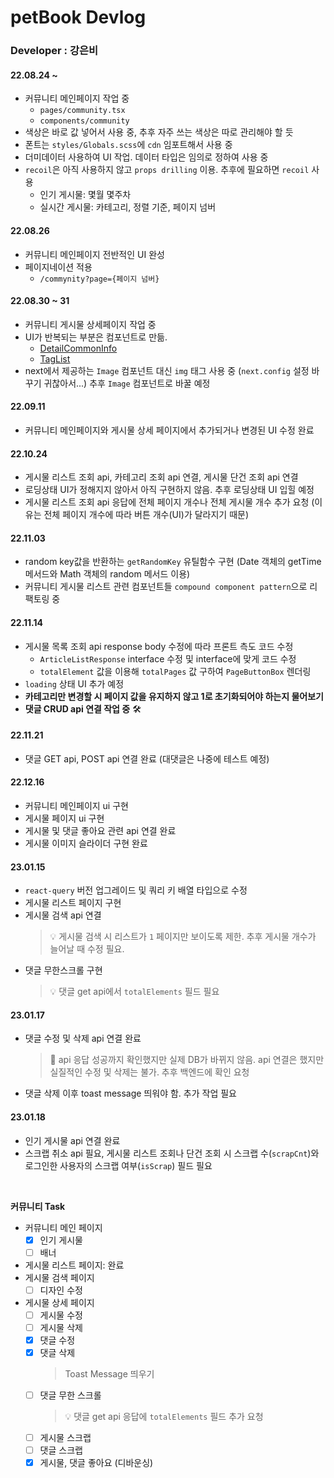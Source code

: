 # petBook Devlog

### Developer : 강은비

#### 22.08.24 ~

- 커뮤니티 메인페이지 작업 중
  - `pages/community.tsx`
  - `components/community`
- 색상은 바로 값 넣어서 사용 중, 추후 자주 쓰는 색상은 따로 관리해야 할 듯
- 폰트는 `styles/Globals.scss`에 `cdn` 임포트해서 사용 중
- 더미데이터 사용하여 UI 작업. 데이터 타입은 임의로 정하여 사용 중
- `recoil`은 아직 사용하지 않고 `props drilling` 이용. 추후에 필요하면 `recoil` 사용
  - 인기 게시물: 몇월 몇주차
  - 실시간 게시물: 카테고리, 정렬 기준, 페이지 넘버

#### 22.08.26

- 커뮤니티 메인페이지 전반적인 UI 완성
- 페이지네이션 적용
  - `/commynity?page={페이지 넘버}`

#### 22.08.30 ~ 31

- 커뮤니티 게시물 상세페이지 작업 중
- UI가 반복되는 부분은 컴포넌트로 만듦.
  - [DetailCommonInfo](https://github.com/K-Slave/petBook-Client/blob/eunnbi-feature/petbook_fe/components/community/DetailCommonInfo.tsx)
  - [TagList](https://github.com/K-Slave/petBook-Client/blob/eunnbi-feature/petbook_fe/components/community/TagList.tsx)
- next에서 제공하는 `Image` 컴포넌트 대신 `img` 태그 사용 중 (`next.config` 설정 바꾸기 귀찮아서...) 추후 `Image` 컴포넌트로 바꿀 예정

#### 22.09.11

- 커뮤니티 메인페이지와 게시물 상세 페이지에서 추가되거나 변경된 UI 수정 완료

#### 22.10.24

- 게시물 리스트 조회 api, 카테고리 조회 api 연결, 게시물 단건 조회 api 연결
- 로딩상태 UI가 정해지지 않아서 아직 구현하지 않음. 추후 로딩상태 UI 입힐 예정
- 게시물 리스트 조회 api 응답에 전체 페이지 개수나 전체 게시물 개수 추가 요청 (이유는 전체 페이지 개수에 따라 버튼 개수(UI)가 달라지기 때문)

#### 22.11.03

- random key값을 반환하는 `getRandomKey` 유틸함수 구현 (Date 객체의 getTime 메서드와 Math 객체의 random 메서드 이용)
- 커뮤니티 게시물 리스트 관련 컴포넌트들 `compound component pattern`으로 리팩토링 중

#### 22.11.14

- 게시물 목록 조회 api response body 수정에 따라 프론트 측도 코드 수정
  - `ArticleListResponse` interface 수정 및 interface에 맞게 코드 수정
  - `totalElement` 값을 이용해 `totalPages` 값 구하여 `PageButtonBox` 렌더링
- `loading` 상태 UI 추가 예정
- **카테고리만 변경할 시 페이지 값을 유지하지 않고 1로 초기화되어야 하는지 물어보기**
- **댓글 CRUD api 연결 작업 중** 🛠️

#### 22.11.21

- 댓글 GET api, POST api 연결 완료 (대댓글은 나중에 테스트 예정)

#### 22.12.16

- 커뮤니티 메인페이지 ui 구현
- 게시물 페이지 ui 구현
- 게시물 및 댓글 좋아요 관련 api 연결 완료
- 게시물 이미지 슬라이더 구현 완료

#### 23.01.15

- `react-query` 버전 업그레이드 및 쿼리 키 배열 타입으로 수정
- 게시물 리스트 페이지 구현
- 게시물 검색 api 연결
  > 💡 게시물 검색 시 리스트가 `1` 페이지만 보이도록 제한. 추후 게시물 개수가 늘어날 때 수정 필요.
- 댓글 무한스크롤 구현
  > 💡 댓글 get api에서 `totalElements` 필드 필요

#### 23.01.17

- 댓글 수정 및 삭제 api 연결 완료
  > 🐛 api 응답 성공까지 확인했지만 실제 DB가 바뀌지 않음. api 연결은 했지만 실질적인 수정 및 삭제는 불가. 추후 백엔드에 확인 요청
- 댓글 삭제 이후 toast message 띄워야 함. 추가 작업 필요

#### 23.01.18
- 인기 게시물 api 연결 완료
- 스크랩 취소 api 필요, 게시물 리스트 조회나 단건 조회 시 스크랩 수(`scrapCnt`)와 로그인한 사용자의 스크랩 여부(`isScrap`) 필드 필요

<br/>

**커뮤니티 Task**

- 커뮤니티 메인 페이지
  - [x] 인기 게시물
  - [ ] 배너
- 게시물 리스트 페이지: 완료
- 게시물 검색 페이지
  - [ ] 디자인 수정
- 게시물 상세 페이지
  - [ ] 게시물 수정
  - [ ] 게시물 삭제
  - [x] 댓글 수정
  - [x] 댓글 삭제
    > Toast Message 띄우기
  - [ ] 댓글 무한 스크롤
    > 💡 댓글 get api 응답에 `totalElements` 필드 추가 요청
  - [ ] 게시물 스크랩
  - [ ] 댓글 스크랩
  - [x] 게시물, 댓글 좋아요 (디바운싱)
